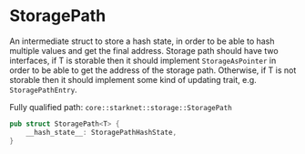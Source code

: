 # StoragePath

An intermediate struct to store a hash state, in order to be able to hash multiple values and get the final address. Storage path should have two interfaces, if T is storable then it should implement `StorageAsPointer` in order to be able to get the address of the storage path. Otherwise, if T is not storable then it should implement some kind of updating trait, e.g. `StoragePathEntry`.

Fully qualified path: `core::starknet::storage::StoragePath`

```rust
pub struct StoragePath<T> {
    __hash_state__: StoragePathHashState,
}
```

